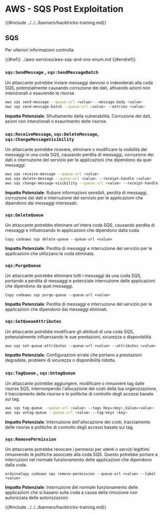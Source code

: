 # AWS - SQS Post Exploitation

{{#include ../../../banners/hacktricks-training.md}}

## SQS

Per ulteriori informazioni controlla:

{{#ref}}
../aws-services/aws-sqs-and-sns-enum.md
{{#endref}}

### `sqs:SendMessage` , `sqs:SendMessageBatch`

Un attaccante potrebbe inviare messaggi dannosi o indesiderati alla coda SQS, potenzialmente causando corruzione dei dati, attivando azioni non intenzionali o esaurendo le risorse.
```bash
aws sqs send-message --queue-url <value> --message-body <value>
aws sqs send-message-batch --queue-url <value> --entries <value>
```
**Impatto Potenziale**: Sfruttamento della vulnerabilità, Corruzione dei dati, azioni non intenzionali o esaurimento delle risorse.

### `sqs:ReceiveMessage`, `sqs:DeleteMessage`, `sqs:ChangeMessageVisibility`

Un attaccante potrebbe ricevere, eliminare o modificare la visibilità dei messaggi in una coda SQS, causando perdita di messaggi, corruzione dei dati o interruzione del servizio per le applicazioni che dipendono da quei messaggi.
```bash
aws sqs receive-message --queue-url <value>
aws sqs delete-message --queue-url <value> --receipt-handle <value>
aws sqs change-message-visibility --queue-url <value> --receipt-handle <value> --visibility-timeout <value>
```
**Impatto Potenziale**: Rubare informazioni sensibili, perdita di messaggi, corruzione dei dati e interruzione del servizio per le applicazioni che dipendono dai messaggi interessati.

### `sqs:DeleteQueue`

Un attaccante potrebbe eliminare un'intera coda SQS, causando perdita di messaggi e influenzando le applicazioni che dipendono dalla coda.
```arduino
Copy codeaws sqs delete-queue --queue-url <value>
```
**Impatto Potenziale**: Perdita di messaggi e interruzione del servizio per le applicazioni che utilizzano la coda eliminata.

### `sqs:PurgeQueue`

Un attaccante potrebbe eliminare tutti i messaggi da una coda SQS, portando a perdita di messaggi e potenziale interruzione delle applicazioni che dipendono da quei messaggi.
```arduino
Copy codeaws sqs purge-queue --queue-url <value>
```
**Impatto Potenziale**: Perdita di messaggi e interruzione del servizio per le applicazioni che dipendono dai messaggi eliminati.

### `sqs:SetQueueAttributes`

Un attaccante potrebbe modificare gli attributi di una coda SQS, potenzialmente influenzando le sue prestazioni, sicurezza o disponibilità.
```arduino
aws sqs set-queue-attributes --queue-url <value> --attributes <value>
```
**Impatto Potenziale**: Configurazioni errate che portano a prestazioni degradate, problemi di sicurezza o disponibilità ridotta.

### `sqs:TagQueue` , `sqs:UntagQueue`

Un attaccante potrebbe aggiungere, modificare o rimuovere tag dalle risorse SQS, interrompendo l'allocazione dei costi della tua organizzazione, il tracciamento delle risorse e le politiche di controllo degli accessi basate sui tag.
```bash
aws sqs tag-queue --queue-url <value> --tags Key=<key>,Value=<value>
aws sqs untag-queue --queue-url <value> --tag-keys <key>
```
**Impatto Potenziale**: Interruzione dell'allocazione dei costi, tracciamento delle risorse e politiche di controllo degli accessi basate sui tag.

### `sqs:RemovePermission`

Un attaccante potrebbe revocare i permessi per utenti o servizi legittimi rimuovendo le politiche associate alla coda SQS. Questo potrebbe portare a interruzioni nel normale funzionamento delle applicazioni che dipendono dalla coda.
```arduino
arduinoCopy codeaws sqs remove-permission --queue-url <value> --label <value>
```
**Impatto Potenziale**: Interruzione del normale funzionamento delle applicazioni che si basano sulla coda a causa della rimozione non autorizzata delle autorizzazioni.

{{#include ../../../banners/hacktricks-training.md}}
